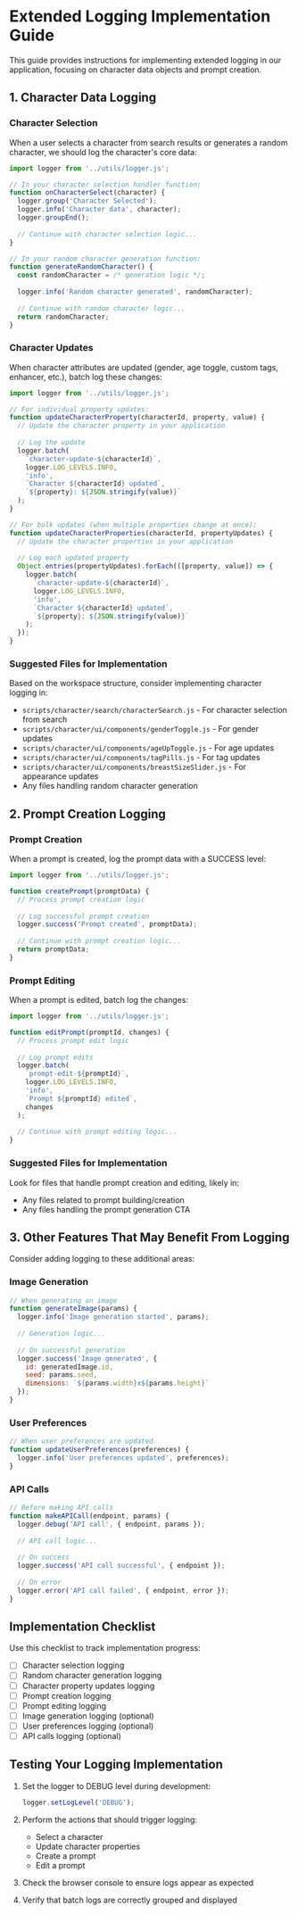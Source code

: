 # Extended Logging Implementation Guide

This guide provides instructions for implementing extended logging in our application, focusing on character data objects and prompt creation.

## 1. Character Data Logging

### Character Selection

When a user selects a character from search results or generates a random character, we should log the character's core data:

```javascript
import logger from '../utils/logger.js';

// In your character selection handler function:
function onCharacterSelect(character) {
  logger.group('Character Selected');
  logger.info('Character data', character);
  logger.groupEnd();
  
  // Continue with character selection logic...
}

// In your random character generation function:
function generateRandomCharacter() {
  const randomCharacter = /* generation logic */;
  
  logger.info('Random character generated', randomCharacter);
  
  // Continue with random character logic...
  return randomCharacter;
}
```

### Character Updates

When character attributes are updated (gender, age toggle, custom tags, enhancer, etc.), batch log these changes:

```javascript
import logger from '../utils/logger.js';

// For individual property updates:
function updateCharacterProperty(characterId, property, value) {
  // Update the character property in your application
  
  // Log the update
  logger.batch(
    `character-update-${characterId}`, 
    logger.LOG_LEVELS.INFO, 
    'info',
    `Character ${characterId} updated`,
    `${property}: ${JSON.stringify(value)}`
  );
}

// For bulk updates (when multiple properties change at once):
function updateCharacterProperties(characterId, propertyUpdates) {
  // Update the character properties in your application
  
  // Log each updated property
  Object.entries(propertyUpdates).forEach(([property, value]) => {
    logger.batch(
      `character-update-${characterId}`, 
      logger.LOG_LEVELS.INFO, 
      'info',
      `Character ${characterId} updated`,
      `${property}: ${JSON.stringify(value)}`
    );
  });
}
```

### Suggested Files for Implementation

Based on the workspace structure, consider implementing character logging in:

- `scripts/character/search/characterSearch.js` - For character selection from search
- `scripts/character/ui/components/genderToggle.js` - For gender updates
- `scripts/character/ui/components/ageUpToggle.js` - For age updates
- `scripts/character/ui/components/tagPills.js` - For tag updates
- `scripts/character/ui/components/breastSizeSlider.js` - For appearance updates
- Any files handling random character generation

## 2. Prompt Creation Logging

### Prompt Creation

When a prompt is created, log the prompt data with a SUCCESS level:

```javascript
import logger from '../utils/logger.js';

function createPrompt(promptData) {
  // Process prompt creation logic
  
  // Log successful prompt creation
  logger.success('Prompt created', promptData);
  
  // Continue with prompt creation logic...
  return promptData;
}
```

### Prompt Editing

When a prompt is edited, batch log the changes:

```javascript
import logger from '../utils/logger.js';

function editPrompt(promptId, changes) {
  // Process prompt edit logic
  
  // Log prompt edits
  logger.batch(
    `prompt-edit-${promptId}`,
    logger.LOG_LEVELS.INFO,
    'info',
    `Prompt ${promptId} edited`,
    changes
  );
  
  // Continue with prompt editing logic...
}
```

### Suggested Files for Implementation

Look for files that handle prompt creation and editing, likely in:

- Any files related to prompt building/creation
- Any files handling the prompt generation CTA

## 3. Other Features That May Benefit From Logging

Consider adding logging to these additional areas:

### Image Generation

```javascript
// When generating an image
function generateImage(params) {
  logger.info('Image generation started', params);
  
  // Generation logic...
  
  // On successful generation
  logger.success('Image generated', {
    id: generatedImage.id,
    seed: params.seed,
    dimensions: `${params.width}x${params.height}`
  });
}
```

### User Preferences

```javascript
// When user preferences are updated
function updateUserPreferences(preferences) {
  logger.info('User preferences updated', preferences);
}
```

### API Calls

```javascript
// Before making API calls
function makeAPICall(endpoint, params) {
  logger.debug('API call', { endpoint, params });
  
  // API call logic...
  
  // On success
  logger.success('API call successful', { endpoint });
  
  // On error
  logger.error('API call failed', { endpoint, error });
}
```

## Implementation Checklist

Use this checklist to track implementation progress:

- [ ] Character selection logging
- [ ] Random character generation logging
- [ ] Character property updates logging
- [ ] Prompt creation logging
- [ ] Prompt editing logging
- [ ] Image generation logging (optional)
- [ ] User preferences logging (optional)
- [ ] API calls logging (optional)

## Testing Your Logging Implementation

1. Set the logger to DEBUG level during development:
   ```javascript
   logger.setLogLevel('DEBUG');
   ```

2. Perform the actions that should trigger logging:
   - Select a character
   - Update character properties
   - Create a prompt
   - Edit a prompt

3. Check the browser console to ensure logs appear as expected

4. Verify that batch logs are correctly grouped and displayed 